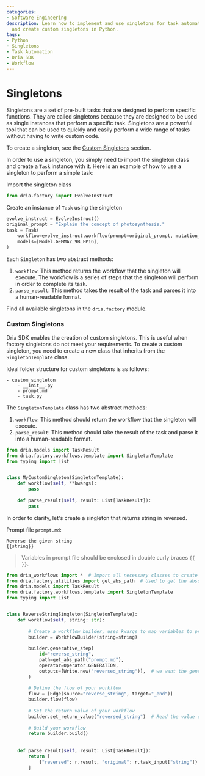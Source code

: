 ```yaml
---
categories:
- Software Engineering
description: Learn how to implement and use singletons for task automation with examples
  and create custom singletons in Python.
tags:
- Python
- Singletons
- Task Automation
- Dria SDK
- Workflow
---
```


# Singletons

Singletons are a set of pre-built tasks that are designed to perform specific functions. 
They are called singletons because they are designed to be used as single instances that perform a specific task. 
Singletons are a powerful tool that can be used to quickly and easily perform a wide range of tasks without having to write custom code.

To create a singleton, see the [Custom Singletons](#custom-singletons) section.

In order to use a singleton, you simply need to import the singleton class and create a `Task` instance with it.
Here is an example of how to use a singleton to perform a simple task:

Import the singleton class

```python
from dria.factory import EvolveInstruct
```

Create an instance of `Task` using the singleton

```python
evolve_instruct = EvolveInstruct()
original_prompt = "Explain the concept of photosynthesis."
task = Task(
    workflow=evolve_instruct.workflow(prompt=original_prompt, mutation_type="DEEPEN").model_dump(),
    models=[Model.GEMMA2_9B_FP16],
)
```

Each `Singleton` has two abstract methods:

1. `workflow`: This method returns the workflow that the singleton will execute. The workflow is a series of steps that the singleton will perform in order to complete its task.
2. `parse_result`: This method takes the result of the task and parses it into a human-readable format.

Find all available singletons in the `dria.factory` module.


### Custom Singletons

Dria SDK enables the creation of custom singletons. This is useful when factory singletons do not meet your requirements.
To create a custom singleton, you need to create a new class that inherits from the `SingletonTemplate` class.

Ideal folder structure for custom singletons is as follows:
```
- custom_singleton
    - __init__.py
    - prompt.md
    - task.py
```

The `SingletonTemplate` class has two abstract methods:

1. `workflow`: This method should return the workflow that the singleton will execute.
2. `parse_result`: This method should take the result of the task and parse it into a human-readable format.


```python
from dria.models import TaskResult
from dria.factory.workflows.template import SingletonTemplate
from typing import List


class MyCustomSingleton(SingletonTemplate):
    def workflow(self, **kwargs):
        pass
    
    def parse_result(self, result: List[TaskResult]):
        pass
```

In order to clarify, let's create a singleton that returns string in reversed.

Prompt file `prompt.md`:
``` 
Reverse the given string
{{string}}
```

> Variables in prompt file should be enclosed in double curly braces `{{ }}`.


```python
from dria_workflows import *  # Import all necessary classes to create a workflow
from dria.factory.utilities import get_abs_path  # Used to get the absolute path of the prompt file
from dria.models import TaskResult
from dria.factory.workflows.template import SingletonTemplate
from typing import List


class ReverseStringSingleton(SingletonTemplate):
    def workflow(self, string: str):
        
        # Create a workflow builder, uses kwargs to map variables to prompts
        builder = WorkflowBuilder(string=string)
        
        builder.generative_step(
            id="reverse_string",
            path=get_abs_path("prompt.md"),
            operator=Operator.GENERATION,
            outputs=[Write.new("reversed_string")],  # we want the generative step to write output to 'reversed_string' key in memory
        )
        
        # Define the flow of your workflow
        flow = [Edge(source="reverse_string", target="_end")]
        builder.flow(flow)
        
        # Set the return value of your workflow
        builder.set_return_value("reversed_string")  # Read the value of 'reversed_string' from memory and return it
        
        # Build your workflow
        return builder.build()
        
    
    def parse_result(self, result: List[TaskResult]):
        return [
            {"reversed": r.result, "original": r.task_input["string"]}  for r in result
        ]
```